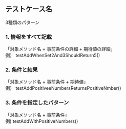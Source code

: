 ## テストケース名
3種類のパターン

### 1. 情報をすべて記載
「対象メソッド名 + 事前条件の詳細 + 期待値の詳細」  
例） testAddWhenSet2And3ShouldReturn5()
### 2. 条件と結果
「対象メソッド名 + 事前条件 + 期待値」  
例） testAddPositiveeNumbersReturnsPositiveNmber()

### 3. 条件を指定したパターン
「対象メソッド名 + 事前条件」  
例) testAddWithPositiveNumbers()

